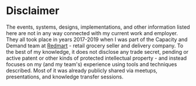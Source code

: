 # Disclaimer

The events, systems, designs, implementations, and other information listed here are not in any way 
connected with my current work and employer. They all took place in years 2017-2019 when I was part of 
the Capacity and Demand team at [Redmart][redmart] - retail grocery seller and delivery company. 
To the best of my knowledge, it does not disclose any trade secret, pending or active patent or other 
kinds of protected intellectual property - and instead focuses on my (and my team's) experience using 
tools and techniques described. Most of it was already publicly shared via meetups, presentations, 
and knowledge transfer sessions.

[redmart]: https://redmart.lazada.sg/#home